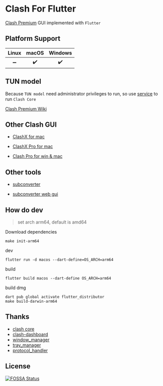 # Clash For Flutter

[Clash Premium](https://github.com/Dreamacro/clash/releases/tag/premium) GUI implemented with `Flutter`

## Platform Support

| Linux | macOS | Windows |
| :---: | :---: | :-----: |
|  ➖   |  ✔️   |   ✔️    |

## TUN model

Because `TUN model` need administrator privileges to run, so use [service](https://github.com/csj8520/clash-for-flutter-service) to run `Clash Core`

[Clash Premium Wiki](https://github.com/Dreamacro/clash/wiki/premium-core-features)

## Other Clash GUI

- [ClashX for mac](https://github.com/yichengchen/clashX)

- [ClashX Pro for mac](https://install.appcenter.ms/users/clashx/apps/clashx-pro/distribution_groups/public)

- [Clash Pro for win & mac](https://github.com/Fndroid/clash_for_windows_pkg/)

## Other tools

- [subconverter](https://github.com/tindy2013/subconverter)

- [subconverter web gui](https://github.com/CareyWang/sub-web/)

## How do dev

> set arch arm64, default is amd64

Download dependencies

```
make init-arm64
```

dev

```
flutter run -d macos --dart-define=OS_ARCH=arm64
```

build

```
flutter build macos --dart-define OS_ARCH=arm64
```

build dmg

```
dart pub global activate flutter_distributor
make build-darwin-arm64
```

## Thanks

- [clash core](https://github.com/Dreamacro/clash)
- [clash-dashboard](https://github.com/Dreamacro/clash-dashboard)
- [window_manager](https://github.com/leanflutter/window_manager)
- [tray_manager](https://github.com/leanflutter/tray_manager)
- [protocol_handler](https://github.com/leanflutter/protocol_handler)

## License

[![FOSSA Status](https://app.fossa.com/api/projects/git%2Bgithub.com%2Fcsj8520%2Fclash_for_flutter.svg?type=large)](https://app.fossa.com/projects/git%2Bgithub.com%2Fcsj8520%2Fclash_for_flutter?ref=badge_large)
